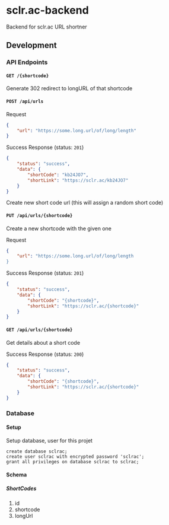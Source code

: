 # sclr.ac-backend
Backend for sclr.ac URL shortner 


## Development 

### API Endpoints 

#### `GET /{shortcode}`
Generate 302 redirect to longURL of that shortcode  

#### `POST /api/urls` 
Request 
```json
{
    "url": "https://some.long.url/of/long/length"
}
```

Success Response (status: `201`)
```json 
{
    "status": "success", 
    "data": {
        "shortCode": "kb24JO7",
        "shortLink": "https://sclr.ac/kb24JO7"
    }
}
```

Create new short code url (this will assign a random short code)

#### `PUT /api/urls/{shortcode}`
Create a new shortcode with the given one 

Request 
```json
{
    "url": "https://some.long.url/of/long/length
}
```

Success Response (status: `201`)
```json 
{
    "status": "success", 
    "data": {
        "shortCode": "{shortcode}",
        "shortLink": "https://sclr.ac/{shortcode}"
    }
}
```

#### `GET /api/urls/{shortcode}`
Get details about a short code 

Success Response (status: `200`)
```json 
{
    "status": "success", 
    "data": {
        "shortCode": "{shortcode}",
        "shortLink": "https://sclr.ac/{shortcode}"
    }
}
```

### Database 

#### Setup 

Setup database, user for this projet

```postgres
create database sclrac; 
create user sclrac with encrypted password 'sclrac';
grant all privileges on database sclrac to sclrac;
```

#### Schema 

##### ShortCodes 

1. id 
2. shortcode
3. longUrl 